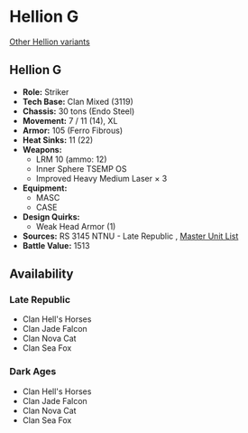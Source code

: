 # Hellion G 

[Other Hellion variants](../hellion.md) 

## Hellion G 

- **Role:** Striker 
- **Tech Base:** Clan Mixed (3119) 
- **Chassis:** 30 tons (Endo Steel) 
- **Movement:** 7 / 11 (14), XL 
- **Armor:** 105 (Ferro Fibrous) 
- **Heat Sinks:** 11 (22) 
- **Weapons:** 
  - LRM 10 (ammo: 12) 
  - Inner Sphere TSEMP OS 
  - Improved Heavy Medium Laser × 3 
- **Equipment:** 
  - MASC 
  - CASE 
- **Design Quirks:** 
  - Weak Head Armor (1) 
- **Sources:** RS 3145 NTNU - Late Republic , [Master Unit List](http://masterunitlist.info/Unit/Details/6939/hellion-g) 
- **Battle Value:** 1513 

## Availability 

### Late Republic 

- Clan Hell's Horses 
- Clan Jade Falcon 
- Clan Nova Cat 
- Clan Sea Fox 

### Dark Ages 

- Clan Hell's Horses 
- Clan Jade Falcon 
- Clan Nova Cat 
- Clan Sea Fox 

